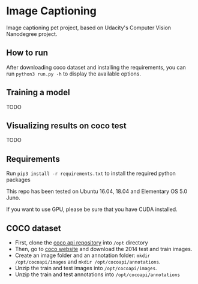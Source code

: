 Image Captioning
================

Image captioning pet project, based on Udacity's Computer Vision Nanodegree project.

How to run
----------

After downloading coco dataset and installing the requirements, you can run `python3 run.py -h`
to display the available options.

Training a model
----------------
TODO

Visualizing results on coco test
--------------------------------
TODO


Requirements
------------

Run `pip3 install -r requirements.txt` to install the required python packages

This repo has been tested on Ubuntu 16.04, 18.04 and Elementary OS 5.0 Juno.

If you want to use GPU, please be sure that you have CUDA installed.

COCO dataset
------------

* First, clone the [coco api repository](https://github.com/cocodataset/cocoapi) into `/opt` directory
* Then, go to [coco website](http://cocodataset.org/#download) and download the 2014 test and train images.
* Create an image folder and an annotation folder: `mkdir /opt/cocoapi/images` and `mkdir /opt/cocoapi/annotations`.
* Unzip the train and test images into `/opt/cocoapi/images`.
* Unzip the train and test annotations into `/opt/cocoapi/annotations`

